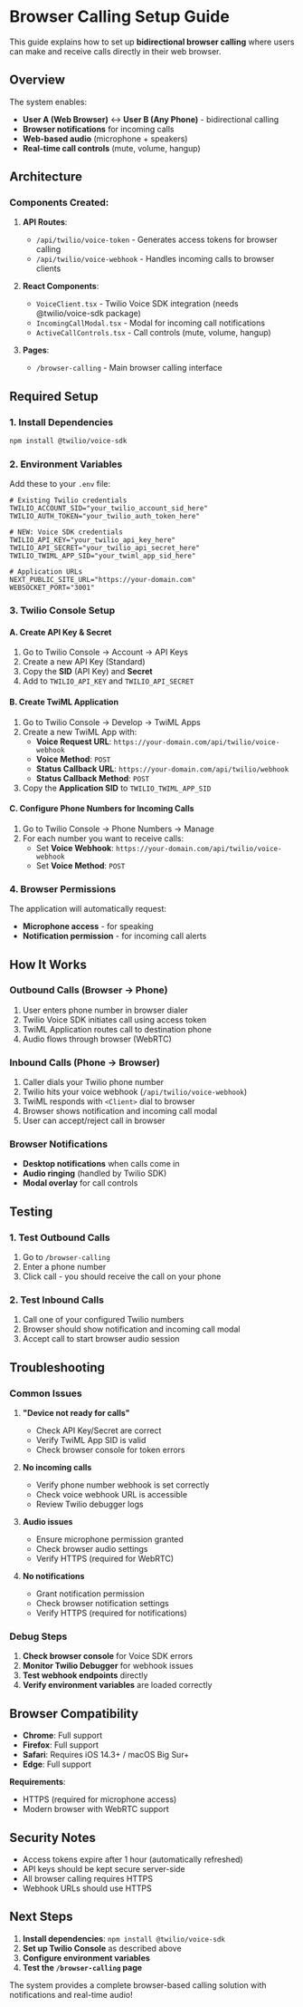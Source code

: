 # Browser Calling Setup Guide

This guide explains how to set up **bidirectional browser calling** where users can make and receive calls directly in their web browser.

## Overview

The system enables:
- **User A (Web Browser)** ↔ **User B (Any Phone)** - bidirectional calling
- **Browser notifications** for incoming calls
- **Web-based audio** (microphone + speakers)
- **Real-time call controls** (mute, volume, hangup)

## Architecture

### Components Created:
1. **API Routes**:
   - `/api/twilio/voice-token` - Generates access tokens for browser calling
   - `/api/twilio/voice-webhook` - Handles incoming calls to browser clients

2. **React Components**:
   - `VoiceClient.tsx` - Twilio Voice SDK integration (needs @twilio/voice-sdk package)
   - `IncomingCallModal.tsx` - Modal for incoming call notifications
   - `ActiveCallControls.tsx` - Call controls (mute, volume, hangup)

3. **Pages**:
   - `/browser-calling` - Main browser calling interface

## Required Setup

### 1. Install Dependencies

```bash
npm install @twilio/voice-sdk
```

### 2. Environment Variables

Add these to your `.env` file:

```env
# Existing Twilio credentials
TWILIO_ACCOUNT_SID="your_twilio_account_sid_here"
TWILIO_AUTH_TOKEN="your_twilio_auth_token_here"

# NEW: Voice SDK credentials
TWILIO_API_KEY="your_twilio_api_key_here"
TWILIO_API_SECRET="your_twilio_api_secret_here"
TWILIO_TWIML_APP_SID="your_twiml_app_sid_here"

# Application URLs
NEXT_PUBLIC_SITE_URL="https://your-domain.com"
WEBSOCKET_PORT="3001"
```

### 3. Twilio Console Setup

#### A. Create API Key & Secret
1. Go to Twilio Console → Account → API Keys
2. Create a new API Key (Standard)
3. Copy the **SID** (API Key) and **Secret**
4. Add to `TWILIO_API_KEY` and `TWILIO_API_SECRET`

#### B. Create TwiML Application
1. Go to Twilio Console → Develop → TwiML Apps
2. Create a new TwiML App with:
   - **Voice Request URL**: `https://your-domain.com/api/twilio/voice-webhook`
   - **Voice Method**: `POST`
   - **Status Callback URL**: `https://your-domain.com/api/twilio/webhook`
   - **Status Callback Method**: `POST`
3. Copy the **Application SID** to `TWILIO_TWIML_APP_SID`

#### C. Configure Phone Numbers for Incoming Calls
1. Go to Twilio Console → Phone Numbers → Manage
2. For each number you want to receive calls:
   - Set **Voice Webhook**: `https://your-domain.com/api/twilio/voice-webhook`
   - Set **Voice Method**: `POST`

### 4. Browser Permissions

The application will automatically request:
- **Microphone access** - for speaking
- **Notification permission** - for incoming call alerts

## How It Works

### Outbound Calls (Browser → Phone)
1. User enters phone number in browser dialer
2. Twilio Voice SDK initiates call using access token
3. TwiML Application routes call to destination phone
4. Audio flows through browser (WebRTC)

### Inbound Calls (Phone → Browser)
1. Caller dials your Twilio phone number
2. Twilio hits your voice webhook (`/api/twilio/voice-webhook`)
3. TwiML responds with `<Client>` dial to browser
4. Browser shows notification and incoming call modal
5. User can accept/reject call in browser

### Browser Notifications
- **Desktop notifications** when calls come in
- **Audio ringing** (handled by Twilio SDK)
- **Modal overlay** for call controls

## Testing

### 1. Test Outbound Calls
1. Go to `/browser-calling`
2. Enter a phone number
3. Click call - you should receive the call on your phone

### 2. Test Inbound Calls
1. Call one of your configured Twilio numbers
2. Browser should show notification and incoming call modal
3. Accept call to start browser audio session

## Troubleshooting

### Common Issues

1. **"Device not ready for calls"**
   - Check API Key/Secret are correct
   - Verify TwiML App SID is valid
   - Check browser console for token errors

2. **No incoming calls**
   - Verify phone number webhook is set correctly
   - Check voice webhook URL is accessible
   - Review Twilio debugger logs

3. **Audio issues**
   - Ensure microphone permission granted
   - Check browser audio settings
   - Verify HTTPS (required for WebRTC)

4. **No notifications**
   - Grant notification permission
   - Check browser notification settings
   - Verify HTTPS (required for notifications)

### Debug Steps

1. **Check browser console** for Voice SDK errors
2. **Monitor Twilio Debugger** for webhook issues
3. **Test webhook endpoints** directly
4. **Verify environment variables** are loaded correctly

## Browser Compatibility

- **Chrome**: Full support
- **Firefox**: Full support  
- **Safari**: Requires iOS 14.3+ / macOS Big Sur+
- **Edge**: Full support

**Requirements**:
- HTTPS (required for microphone access)
- Modern browser with WebRTC support

## Security Notes

- Access tokens expire after 1 hour (automatically refreshed)
- API keys should be kept secure server-side
- All browser calling requires HTTPS
- Webhook URLs should use HTTPS

## Next Steps

1. **Install dependencies**: `npm install @twilio/voice-sdk`
2. **Set up Twilio Console** as described above
3. **Configure environment variables**
4. **Test the `/browser-calling` page**

The system provides a complete browser-based calling solution with notifications and real-time audio! 